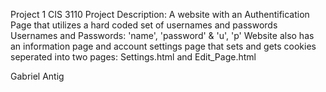 Project 1 CIS 3110
Project Description: A website with an Authentification Page that utilizes a hard coded set of usernames and passwords
Usernames and Passwords: 'name', 'password' & 'u', 'p' 
Website also has an information page and account settings page that sets and gets cookies seperated into two pages: Settings.html and Edit_Page.html

Gabriel Antig
